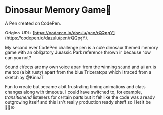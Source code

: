 # Dinosaur Memory Game🦖

A Pen created on CodePen.

Original URL: [https://codepen.io/dazulu/pen/rQQpgY](https://codepen.io/dazulu/pen/rQQpgY).

My second ever CodePen challenge pen is a cute dinosaur themed memory game with an obligatory Jurassic Park reference thrown in because how can you not?

Sound effects are my own voice apart from the winning sound and all art is me too (a bit rusty) apart from the blue Triceratops which I traced from a sketch by @KinnaT

Fun to create but became a bit frustrating timing animations and class changes along with timeouts. I could have switched to, for example, _transitionend_ listeners for certain parts but it felt like the code was already outgrowing itself and this isn't really production ready shtuff so I let it be 🧘‍♂️☮